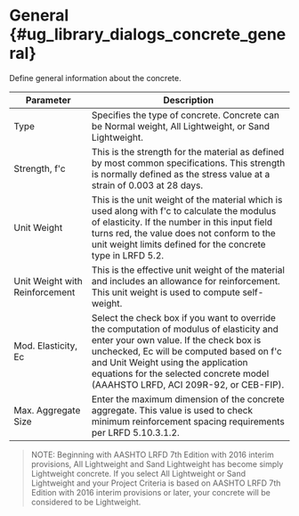 General {#ug_library_dialogs_concrete_general}
==============================================
Define general information about the concrete. 

Parameter | Description
----------|------------
Type | Specifies the type of concrete. Concrete can be Normal weight, All Lightweight, or Sand Lightweight.
Strength, f'c | This is the strength for the material as defined by most common specifications. This strength is normally defined as the stress value at a strain of 0.003 at 28 days.
Unit Weight | This is the unit weight of the material which is used along with f'c to calculate the modulus of elasticity. If the number in this input field turns red, the value does not conform to the unit weight limits defined for the concrete type in LRFD 5.2.
Unit Weight with Reinforcement | This is the effective unit weight of the material and includes an allowance for reinforcement. This unit weight is used to compute self-weight.
Mod. Elasticity, Ec | Select the check box if you want to override the computation of modulus of elasticity and enter your own value. If the check box is unchecked, Ec will be computed based on f'c and Unit Weight using the application equations for the selected concrete model (AAAHSTO LRFD, ACI 209R-92, or CEB-FIP).
Max. Aggregate Size | Enter the maximum dimension of the concrete aggregate. This value is used to check minimum reinforcement spacing requirements per LRFD 5.10.3.1.2.

> NOTE: Beginning with AASHTO LRFD 7th Edition with 2016 interim provisions, All Lightweight and Sand Lightweight has become simply Lightweight concrete. If you select All Lightweight or Sand Lightweight and your Project Criteria is based on AASHTO LRFD 7th Edition with 2016 interim provisions or later, your concrete will be considered to be Lightweight.


